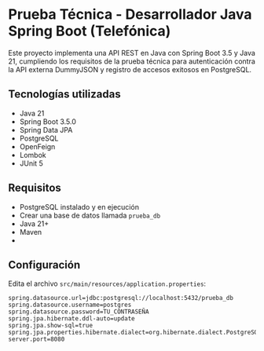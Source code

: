 # Prueba Técnica - Desarrollador Java Spring Boot (Telefónica)

Este proyecto implementa una API REST en Java con Spring Boot 3.5 y Java 21, cumpliendo los requisitos de la prueba técnica para autenticación contra la API externa DummyJSON y registro de accesos exitosos en PostgreSQL.

## Tecnologías utilizadas

- Java 21
- Spring Boot 3.5.0
- Spring Data JPA
- PostgreSQL
- OpenFeign
- Lombok
- JUnit 5

## Requisitos

- PostgreSQL instalado y en ejecución
- Crear una base de datos llamada `prueba_db`
- Java 21+
- Maven
- 
## Configuración

Edita el archivo `src/main/resources/application.properties`:

```properties
spring.datasource.url=jdbc:postgresql://localhost:5432/prueba_db
spring.datasource.username=postgres
spring.datasource.password=TU_CONTRASEÑA
spring.jpa.hibernate.ddl-auto=update
spring.jpa.show-sql=true
spring.jpa.properties.hibernate.dialect=org.hibernate.dialect.PostgreSQLDialect
server.port=8080
